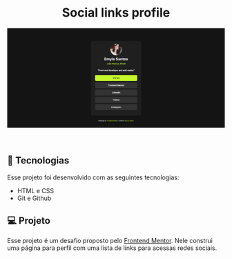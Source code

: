 <h1 align="center"> Social links profile
</h1>

<p align="center">
  <img alt="Projeto FAQ" src="./assets/images/Captura de tela 2024-01-19 120909.png">
</p>

<br>

## 🚀 Tecnologias

Esse projeto foi desenvolvido com as seguintes tecnologias:

- HTML e CSS
- Git e Github

## 💻 Projeto

Esse projeto é um desafio proposto pelo <a href="https://www.frontendmentor.io/challenges/social-links-profile-UG32l9m6dQ" target="_blank">Frontend Mentor</a>. Nele construi uma página para perfil com uma lista de links para acessas redes sociais. 

